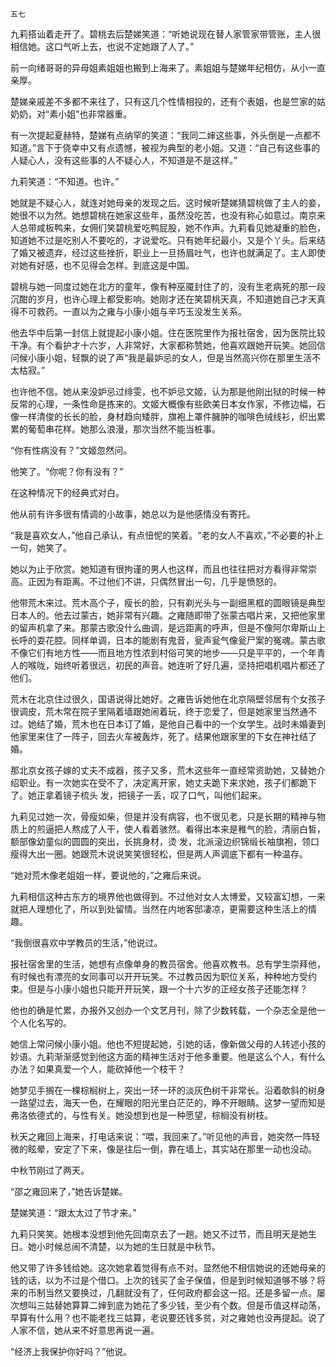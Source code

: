     五七 

   九莉搭讪着走开了。碧桃去后楚娣笑道：“听她说现在替人家管家带管账，主人很相信她。这口气听上去，也说不定她跟了人了。”

   前一向绪哥哥的异母姐素姐姐也搬到上海来了。素姐姐与楚娣年纪相仿，从小一直亲厚。

   楚娣亲戚差不多都不来往了，只有这几个性情相投的，还有个表姐，也是竺家的姑奶奶，对“素小姐”也非常器重。

   有一次提起夏赫特，楚娣有点纳罕的笑道：“我同二婶这些事，外头倒是一点都不知道。”言下于侥幸中又有点遗憾，被视为典型的老小姐。又道：“自己有这些事的人疑心人，没有这些事的人不疑心人，不知道是不是这样。”

   九莉笑道：“不知道。也许。”

   她就是不疑心人，就连对她母亲的发现之后。这时候听楚娣猜碧桃做了主人的妾，她很不以为然。她想碧桃在她家这些年，虽然没吃苦，也没有称心如意过。南京来人总带咸板鸭来，女佣们笑碧桃爱吃鸭屁股，她不作声。九莉看见她凝重的脸色，知道她不过是吃别人不要吃的，才说爱吃。只有她年纪最小，又是个丫头。后来结了婚又被遗弃，经过这些挫折，职业上一旦扬眉吐气，也许也就满足了。主人即使对她有好感，也不见得会怎样。到底这是中国。

   碧桃与她一同度过她在北方的童年，像有种巫魇封住了的，没有生老病死的那一段沉酣的岁月，也许心理上都受影响。她刚才还在笑碧桃天真，不知道她自己才天真得不可救药。一直以为之雍与小康小姐与辛巧玉没发生关系。

   他去华中后第一封信上就提起小康小姐。住在医院里作为报社宿舍，因为医院比较干净。有个看护才十六岁，人非常好，大家都称赞她，他喜欢跟她开玩笑。她回信问候小康小姐，轻飘的说了声“我是最妒忌的女人，但是当然高兴你在那里生活不太枯寂。”

   也许他不信。她从来没妒忌过绯雯，也不妒忌文姬，认为那是他刚出狱的时候一种反常的心理，一条性命是拣来的。文姬大概像有些欧美日本女作家，不修边幅，石像一样清俊的长长的脸，身材趋向矮胖，旗袍上罩件臃肿的咖啡色绒线衫，织出累累的葡萄串花样。她那么浪漫，那次当然不能当桩事。

   “你有性病没有？”文姬忽然问。

   他笑了。“你呢？你有没有？”

   在这种情况下的经典式对白。

   他从前有许多很有情调的小故事，她总以为是他感情没有寄托。

   “我是喜欢女人，”他自己承认，有点忸怩的笑着。“老的女人不喜欢，”不必要的补上一句，她笑了。

   她以为止于欣赏。她知道有很拘谨的男人也这样，而且也往往把对方看得非常崇高。正因为有距离。不过他们不讲，只偶然冒出一句，几乎是愤怒的。

   他带荒木来过。荒木高个子，瘦长的脸，只有剃光头与一副细黑框的圆眼镜是典型日本人的。他去过蒙古，她非常有兴趣。之雍随即带了张蒙古唱片来，又把他家里的留声机拿了来。那蒙古歌没什么曲调，是远距离的呼声，但是不像阿尔卑斯山上长呼的耍花腔。同样单调，日本的能剧有鬼音，瓮声瓮气像瓮尸案的冤魂。蒙古歌不像它们有地方性——而且地方性浓到村俗可笑的地步——只是平平的，一个年青人的喉咙，始终听着很远，初民的声音。她连听了好几遍，坚持把唱机唱片都还了他们。

   荒木在北京住过很久，国语说得比她好。之雍告诉她他在北京隔壁邻居有个女孩子很调皮，荒木常在院子里隔着墙跟她闹着玩，终于恋爱了，但是她家里当然通不过。她结了婚，荒木也在日本订了婚，是他自己看中的一个女学生。战时未婚妻到他家里来住了一阵子，回去火车被轰炸，死了。结果他跟家里的下女在神社结了婚。

   那北京女孩子嫁的丈夫不成器，孩子又多，荒木这些年一直经常资助她，又替她介绍职业。有一次她实在受不了，决定离开家，她丈夫跪下来求她，孩子们都跪下了。她正拿着镜子梳头 发，把镜子一丢，叹了口气，叫他们起来。

   九莉见过她一次，骨瘦如柴，但是并没有病容，也不很见老，只是长期的精神与物质上的煎逼把人熬成了人干，使人看着骇然。看得出本来是稚气的脸，清丽白皙，额部像幼童似的圆圆的突出，长挑身材，烫 发，北派滚边织锦缎长袖旗袍，领口瘦得大出一圈。她跟荒木说说笑笑很轻松，但是两人声调底下都有一种温存。

   “她对荒木像老姐姐一样，要说他的，”之雍后来说。

   九莉相信这种古东方的境界他也做得到。不过他对女人太博爱，又较富幻想，一来就把人理想化了，所以到处留情。当然在内地客邸凄凉，更需要这种生活上的情趣。

   “我倒很喜欢中学教员的生活，”他说过。

   报社宿舍里的生活，她想有点像单身的教员宿舍。他喜欢教书。总有学生崇拜他，有时候也有漂亮的女同事可以开开玩笑。不过教员因为职位关系，种种地方受约束。但是与小康小姐也只能开开玩笑，跟一个十六岁的正经女孩子还能怎样？

   他也的确是忙累，办报外又创办一个文艺月刊，除了少数转载，一个杂志全是他一个人化名写的。

   她信上常问候小康小姐。他也不短提起她，引她的话，像新做父母的人转述小孩的妙语。九莉渐渐感觉到他这方面的精神生活对于他多重要。他是这么个人，有什么办法？如果真爱一个人，能砍掉他一个枝干？

   她梦见手搁在一棵棕榈树上，突出一环一环的淡灰色树干非常长。沿着欹斜的树身一路望过去，海天一色，在耀眼的阳光里白茫茫的，睁不开眼睛。这梦一望而知是弗洛依德式的，与性有关。她没想到也是一种愿望，棕榈没有树枝。

   秋天之雍回上海来，打电话来说：“喂，我回来了。”听见他的声音，她突然一阵轻微的眩晕，安定了下来，像是往后一倒，靠在墙上，其实站在那里一动也没动。

   中秋节刚过了两天。

   “邵之雍回来了，”她告诉楚娣。

   楚娣笑道：“跟太太过了节才来。”

   九莉只笑笑。她根本没想到他先回南京去了一趟。她又不过节，而且明天是她生日。她小时候总闹不清楚，以为她的生日就是中秋节。

   他又带了许多钱给她。这次她拿着觉得有点不对。显然他不相信她说的还她母亲的钱的话，以为不过是个借口。上次的钱买了金子保值，但是到时候知道够不够？将来的币制当然又要换过，几翻就没有了，任何政府都会这一招。还是多留一点。屡次想叫三姑替她算算二婶到底为她花了多少钱，至少有个数。但是币值这样动荡，早算有什么用？也不能老找三姑算，老说要还钱多贫，对之雍她也没再提起。说了人家不信，她从来不好意思再说一遍。

   “经济上我保护你好吗？”他说。

